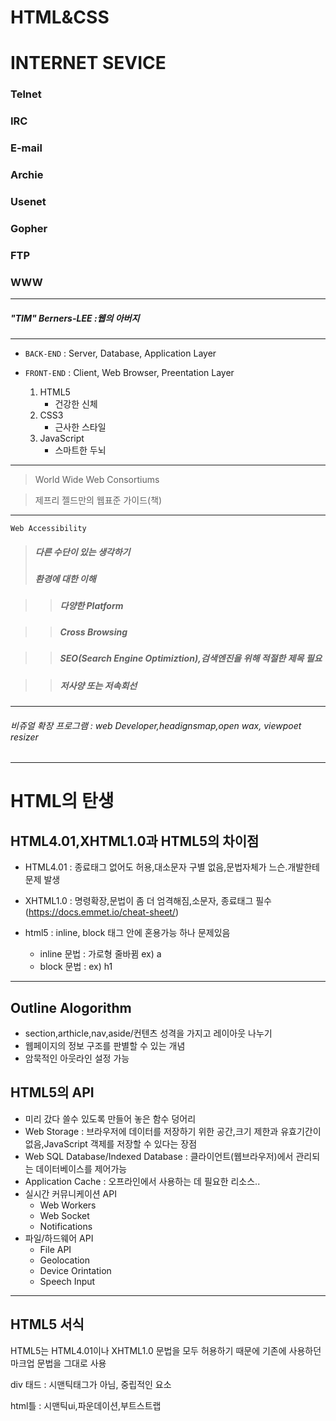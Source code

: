 HTML&CSS
===

# INTERNET SEVICE

### Telnet 
### IRC
### E-mail
### Archie
### Usenet
### Gopher 
### FTP 
### WWW 

-----

##### "TIM" Berners-LEE :웹의 아버지 

-----
- `BACK-END` : Server, Database, Application Layer 

- `FRONT-END` : Client, Web Browser, Preentation Layer

    1. HTML5
        - 건강한 신체
    2. CSS3
        - 근사한 스타일
    3. JavaScript
        - 스마트한 두뇌
-----

>World Wide Web Consortiums

>제프리 젤드만의 웹표준 가이드(책)
-----

`Web Accessibility`
>##### 다른 수단이 있는 생각하기
>##### 환경에 대한 이해

 >>##### 다양한 Platform

 >>##### Cross Browsing

 >>##### SEO(Search Engine Optimiztion),검색엔진을 위해 적절한 제목 필요

 >>##### 저사양 또는 저속회선
---
###### 비쥬얼 확장 프로그램 : web Developer,headignsmap,open wax, viewpoet resizer

--- 

HTML의 탄생
===

HTML4.01,XHTML1.0과 HTML5의 차이점
---
- HTML4.01 : 종료태그 없어도 허용,대소문자 구별 없음,문법자체가 느슨.개발한테 문제 발생
- XHTML1.0 : 명령확장,문법이 좀 더 엄격해짐,소문자, 종료태그 필수     (https://docs.emmet.io/cheat-sheet/)
- html5 : inline, block 태그 안에 혼용가능 하나 문제있음

    - inline 문법 : 가로형 줄바뀜 ex) a
    - block 문법 : ex) h1

---

Outline Alogorithm 
---
 - section,arthicle,nav,aside/컨텐츠 성격을 가지고 레이아웃 나누기
 - 웹페이지의 정보 구조를 판별할 수 있는 개념
 - 암묵적인 아웃라인 설정 가능

HTML5의 API 
---
- 미리 갔다 쓸수 있도록 만들어 놓은 함수 덩어리
- Web Storage : 브라우저에 데이터를 저장하기 위한 공간,크기 제한과 유효기간이 없음,JavaScript 객제를 저장할 수 있다는 장점
- Web SQL Database/Indexed Database : 클라이언트(웹브라우저)에서 관리되는 데이터베이스를 제어가능
- Application Cache : 오프라인에서 사용하는 데 필요한 리소스..
- 실시간 커뮤니케이션 API 
    - Web Workers
    - Web Socket
    - Notifications
- 파일/하드웨어 API 
    - File API
    - Geolocation 
    - Device Orintation 
    - Speech Input
---

HTML5 서식
---

HTML5는 HTML4.01이나 XHTML1.0 문법을 모두 허용하기 때문에 기존에 사용하던 마크업 문법을 그대로 사용

div 태드 : 시맨틱태그가 아님, 중립적인 요소

html틀 : 시맨틱ui,파운데이션,부트스트랩




